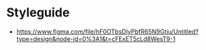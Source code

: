 # Styleguide
- https://www.figma.com/file/hF0OTbsDlyPbfR65N9Gtju/Untitled?type=design&node-id=0%3A1&t=cFExET5cLd8WesT9-1
